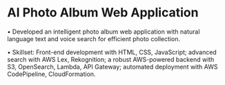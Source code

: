 # AI Photo Album Web Application

•	Developed an intelligent photo album web application with natural language text and voice search for efficient photo collection.

•	Skillset: Front-end development with HTML, CSS, JavaScript; advanced search with AWS Lex, Rekognition; a robust AWS-powered backend with S3, OpenSearch, Lambda, API Gateway; automated deployment with AWS CodePipeline, CloudFormation.
